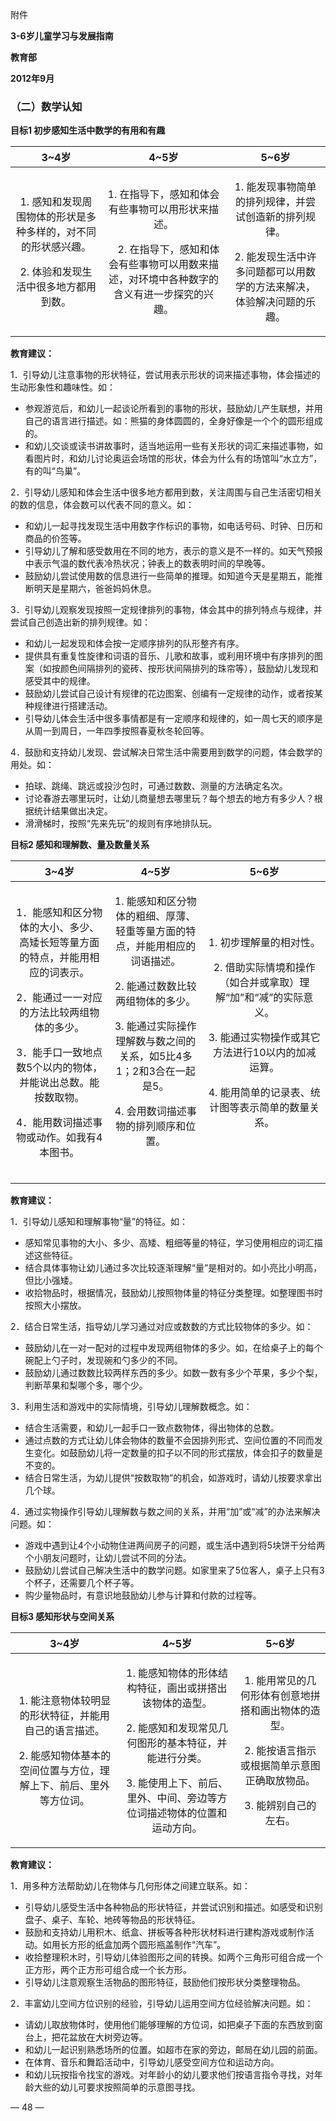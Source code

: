 ﻿
<a name="_hlt309306970"></a><a name="_hlt309307129"></a><a name="身体健康与动作"></a><a name="说明"></a><a name="_toc309310304"></a>附件

**3-6岁儿童学习与发展指南**








**教育部**

**2012年9月**


### <a name="_ref324871285"></a><a name="_toc324871611"></a><a name="_toc330829159"></a><a name="ole_link1"></a>**（二）数学认知**	
**目标1 初步感知生活中数学的有用和有趣**

|3~4岁|4~5岁|5~6岁|
| :-: | :-: | :-: |
|<p>1. 感知和发现周围物体的形状是多种多样的，对不同的形状感兴趣。</p><p>2. 体验和发现生活中很多地方都用到数。</p>|<p>1. 在指导下，感知和体会有些事物可以用形状来描述。</p><p>&emsp;2\.  在指导下，感知和体会有些事物可以用数来描述，对环境中各种数字的含义有进一步探究的兴趣。</p>|<p>1. 能发现事物简单的排列规律，并尝试创造新的排列规律。</p><p>2. 能发现生活中许多问题都可以用数学的方法来解决，体验解决问题的乐趣。</p>|

**教育建议：**

1．引导幼儿注意事物的形状特征，尝试用表示形状的词来描述事物，体会描述的生动形象性和趣味性。如：

- 参观游览后，和幼儿一起谈论所看到的事物的形状，鼓励幼儿产生联想，并用自己的语言进行描述。如：熊猫的身体圆圆的，全身好像是一个个的圆形组成的。
- 和幼儿交谈或读书讲故事时，适当地运用一些有关形状的词汇来描述事物，如看图片时，和幼儿讨论奥运会场馆的形状，体会为什么有的场馆叫“水立方”，有的叫“鸟巢”。

2．引导幼儿感知和体会生活中很多地方都用到数，关注周围与自己生活密切相关的数的信息，体会数可以代表不同的意义。如：

- 和幼儿一起寻找发现生活中用数字作标识的事物，如电话号码、时钟、日历和商品的价签等。
- 引导幼儿了解和感受数用在不同的地方，表示的意义是不一样的。如天气预报中表示气温的数代表冷热状况；钟表上的数表明时间的早晚等。
- 鼓励幼儿尝试使用数的信息进行一些简单的推理。如知道今天是星期五，能推断明天是星期六，爸爸妈妈休息。

3．引导幼儿观察发现按照一定规律排列的事物，体会其中的排列特点与规律，并尝试自己创造出新的排列规律。如： 

- 和幼儿一起发现和体会按一定顺序排列的队形整齐有序。
- 提供具有重复性旋律和词语的音乐、儿歌和故事，或利用环境中有序排列的图案（如按颜色间隔排列的瓷砖、按形状间隔排列的珠帘等），鼓励幼儿发现和感受其中的规律。
- 鼓励幼儿尝试自己设计有规律的花边图案、创编有一定规律的动作，或者按某种规律进行搭建活动。
- 引导幼儿体会生活中很多事情都是有一定顺序和规律的，如一周七天的顺序是从周一到周日，一年四季按照春夏秋冬轮回等。

4．鼓励和支持幼儿发现、尝试解决日常生活中需要用到数学的问题，体会数学的用处。如：

- 拍球、跳绳、跳远或投沙包时，可通过数数、测量的方法确定名次。
- 讨论春游去哪里玩时，让幼儿商量想去哪里玩？每个想去的地方有多少人？根据统计结果做出决定。
- 滑滑梯时，按照“先来先玩”的规则有序地排队玩。

<a name="ole_link2"></a>**目标2  感知和理解数、量及数量关系**

|3~4岁|4~5岁|5~6岁|
| :-: | :-: | :-: |
|<p>1．能感知和区分物体的大小、多少、高矮长短等量方面的特点，并能用相应的词表示。</p><p>2．能通过一一对应的方法比较两组物体的多少。</p><p>3．能手口一致地点数5个以内的物体，并能说出总数。能按数取物。</p><p>4．能用数词描述事物或动作。如我有4本图书。</p>|<p>1. 能感知和区分物体的粗细、厚薄、轻重等量方面的特点，并能用相应的词语描述。</p><p>2. 能通过数数比较两组物体的多少。</p><p>3. 能通过实际操作理解数与数之间的关系，如5比4多1；2和3合在一起是5。</p><p>4. 会用数词描述事物的排列顺序和位置。</p><p>&emsp;</p>|<p>1. 初步理解量的相对性。</p><p>2. 借助实际情境和操作（如合并或拿取）理解“加”和“减”的实际意义。</p><p>3. 能通过实物操作或其它方法进行10以内的加减运算。</p><p>4. 能用简单的记录表、统计图等表示简单的数量关系。</p>|

**教育建议：**

1．引导幼儿感知和理解事物“量”的特征。如：

- 感知常见事物的大小、多少、高矮、粗细等量的特征，学习使用相应的词汇描述这些特征。
- 结合具体事物让幼儿通过多次比较逐渐理解“量”是相对的。如小亮比小明高，但比小强矮。
- 收拾物品时，根据情况，鼓励幼儿按照物体量的特征分类整理。如整理图书时按照大小摆放。

2．结合日常生活，指导幼儿学习通过对应或数数的方式比较物体的多少。如：

- 鼓励幼儿在一对一配对的过程中发现两组物体的多少。如，在给桌子上的每个碗配上勺子时，发现碗和勺多少的不同。 
- 鼓励幼儿通过数数比较两样东西的多少。如数一数有多少个苹果，多少个梨，判断苹果和梨哪个多，哪个少。

3．利用生活和游戏中的实际情境，引导幼儿理解数概念。如：

- 结合生活需要，和幼儿一起手口一致点数物体，得出物体的总数。
- 通过点数的方式让幼儿体会物体的数量不会因排列形式、空间位置的不同而发生变化。如鼓励幼儿将一定数量的扣子以不同的形式摆放，体会扣子的数量是不变的。
- 结合日常生活，为幼儿提供“按数取物”的机会，如游戏时，请幼儿按要求拿出几个球。

4．通过实物操作引导幼儿理解数与数之间的关系，并用“加”或“减”的办法来解决问题。如： 

- 游戏中遇到让4个小动物住进两间房子的问题，或生活中遇到将5块饼干分给两个小朋友问题时，让幼儿尝试不同的分法。
- 鼓励幼儿尝试自己解决生活中的数学问题。如家里来了5位客人，桌子上只有3个杯子，还需要几个杯子等。
- 购少量物品时，有意识地鼓励幼儿参与计算和付款的过程等。

<a name="ole_link3"></a>**目标3  感知形状与空间关系**

|3~4岁|4~5岁|5~6岁|
| :-: | :-: | :-: |
|<p>1. 能注意物体较明显的形状特征，并能用自己的语言描述。</p><p>2. 能感知物体基本的空间位置与方位，理解上下、前后、里外等方位词。</p>|<p>1. 能感知物体的形体结构特征，画出或拼搭出该物体的造型。</p><p>2. 能感知和发现常见几何图形的基本特征，并能进行分类。</p><p>3. 能使用上下、前后、里外、中间、旁边等方位词描述物体的位置和运动方向。</p>|<p>1. 能用常见的几何形体有创意地拼搭和画出物体的造型。</p><p>2. 能按语言指示或根据简单示意图正确取放物品。</p><p>3. 能辨别自己的左右。</p>|

**教育建议：**

1．用多种方法帮助幼儿在物体与几何形体之间建立联系。如：

- 引导幼儿感受生活中各种物品的形状特征，并尝试识别和描述。如感受和识别盘子、桌子、车轮、地砖等物品的形状特征。
- 鼓励和支持幼儿用积木、纸盒、拼板等各种形状材料进行建构游戏或制作活动。如用长方形的纸盒加两个圆形瓶盖制作“汽车”。
- 收拾整理积木时，引导幼儿体验图形之间的转换。如两个三角形可组合成一个正方形，两个正方形可组合成一个长方形。
- 引导幼儿注意观察生活物品的图形特征，鼓励他们按形状分类整理物品。

2．丰富幼儿空间方位识别的经验，引导幼儿运用空间方位经验解决问题。如：

- 请幼儿取放物体时，使用他们能够理解的方位词，如把桌子下面的东西放到窗台上，把花盆放在大树旁边等。
- 和幼儿一起识别熟悉场所的位置。如超市在家的旁边，邮局在幼儿园的前面。
- 在体育、音乐和舞蹈活动中，引导幼儿感受空间方位和运动方向。
- 和幼儿玩按指令找宝的游戏。对年龄小的幼儿要求他们按语言指令寻找，对年龄大些的幼儿可要求按照简单的示意图寻找。





— 48 —

